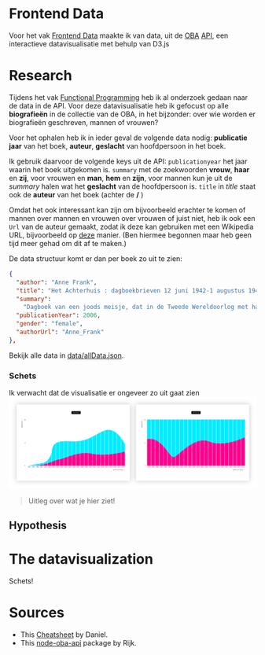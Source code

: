 # Frontend Data

Voor het vak [Frontend Data](https://github.com/cmda-tt/course-18-19/tree/master/frontend-data) maakte ik van data, uit de [OBA](https://www.oba.nl) [API](https://zoeken.oba.nl/api/v1/), een interactieve datavisualisatie met behulp van D3.js

# Research

Tijdens het vak [Functional Programming](https://github.com/cmda-tt/course-18-19/tree/master/functional-programming) heb ik al onderzoek gedaan naar de data in de API. Voor deze datavisualisatie heb ik gefocust op alle **biografieën** in de collectie van de OBA, in het bijzonder: over wie worden er biografieën geschreven, mannen of vrouwen?

Voor het ophalen heb ik in ieder geval de volgende data nodig: **publicatie jaar** van het boek, **auteur**, **geslacht** van hoofdpersoon in het boek.

Ik gebruik daarvoor de volgende keys uit de API:
`publicationyear` het jaar waarin het boek uitgekomen is.
`summary` met de zoekwoorden **vrouw**, **haar** en **zij**, voor vrouwen en **man**, **hem** en **zijn**, voor mannen kun je uit de _summary_ halen wat het **geslacht** van de hoofdpersoon is.
`title` in _title_ staat ook de **auteur** van het boek (achter de **/** )

Omdat het ook interessant kan zijn om bijvoorbeeld erachter te komen of mannen over mannen en vrouwen over vrouwen of juist niet, heb ik ook een `Url` van de auteur gemaakt, zodat ik deze kan gebruiken met een Wikipedia URL, bijvoorbeeld op [deze](https://medium.freecodecamp.org/the-ultimate-guide-to-web-scraping-with-node-js-daa2027dcd3) manier. (Ben hiermee begonnen maar heb geen tijd meer gehad om dit af te maken.)

De data structuur komt er dan per boek zo uit te zien:

```JSON
{
  "author": "Anne Frank",
  "title": "Het Achterhuis : dagboekbrieven 12 juni 1942-1 augustus 1944",
  "summary":
    "Dagboek van een joods meisje, dat in de Tweede Wereldoorlog met haar ouders, zusje en anderen ondergedoken is in een achterhuis op een der Amsterdamse grachten. Zij spreekt zich met grote openhartigheid uit over alles wat haar van haar 13e tot haar 15e bezighoudt",
  "publicationYear": 2006,
  "gender": "female",
  "authorUrl": "Anne_Frank"
},
```

Bekijk alle data in [data/allData.json](https://github.com/sterrevangeest/frontend-data/blob/master/data/allData.json).

<!-- So, for this datavisualization I need the following data from the API: `year` in which the book is published , `genre` of the book and `count` in genre. -->

### Schets

Ik verwacht dat de visualisatie er ongeveer zo uit gaat zien ![sketch](img/wireframe.png)

> Uitleg over wat je hier ziet!

## Hypothesis

# The datavisualization

Schets!

# Sources

- This [Cheatsheet](https://github.com/DanielvandeVelde/functional-programming#cheatsheet) by Daniel.
- This [node-oba-api](https://github.com/rijkvanzanten/node-oba-api) package by Rijk.
